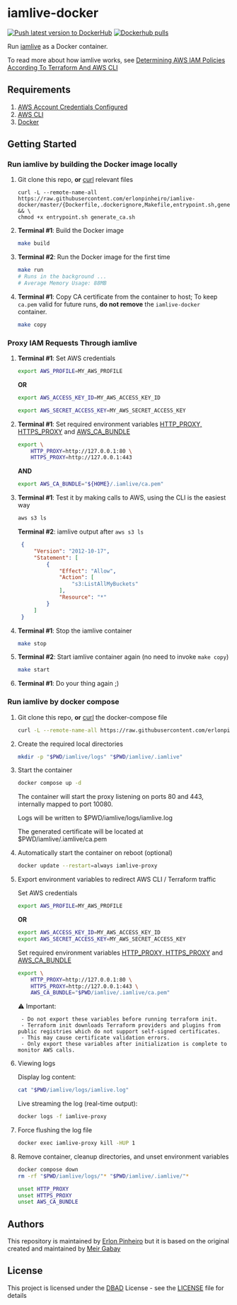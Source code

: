 # iamlive-docker

[![Push latest version to DockerHub](https://github.com/erlonpinheiro/iamlive-docker/actions/workflows/release.yml/badge.svg)](https://github.com/erlonpinheiro/iamlive-docker/actions/workflows/release.yml) [![Dockerhub pulls](https://img.shields.io/docker/pulls/erlonpinheiro/iamlive-docker)](https://hub.docker.com/r/erlonpinheiro/iamlive-docker)


Run [iamlive](https://github.com/iann0036/iamlive) as a Docker container.

To read more about how iamlive works, see [Determining AWS IAM Policies According To Terraform And AWS CLI
](https://meirg.co.il/2021/04/23/determining-aws-iam-policies-according-to-terraform-and-aws-cli/)

## Requirements

1. [AWS Account Credentials Configured](https://docs.aws.amazon.com/cli/latest/userguide/cli-chap-configure.html)
1. [AWS CLI](https://docs.aws.amazon.com/cli/latest/userguide/getting-started-install.html)
1. [Docker](https://docs.docker.com/get-docker/)

## Getting Started

### Run iamlive by building the Docker image locally

1. Git clone this repo, **or** [curl](https://curl.se/) relevant files
   ```
   curl -L --remote-name-all https://raw.githubusercontent.com/erlonpinheiro/iamlive-docker/master/{Dockerfile,.dockerignore,Makefile,entrypoint.sh,generate_ca.sh} && \
   chmod +x entrypoint.sh generate_ca.sh
   ```
2. **Terminal #1**: Build the Docker image
   ```bash
   make build
   ```
3. **Terminal #2**: Run the Docker image for the first time
    ```bash
    make run
    # Runs in the background ...
    # Average Memory Usage: 88MB
    ```
4. **Terminal #1**: Copy CA certificate from the container to host; To keep `ca.pem` valid for future runs, **do not remove** the `iamlive-docker` container.
    ```bash
    make copy
    ```

### Proxy IAM Requests Through iamlive

1. **Terminal #1**: Set AWS credentials
    ```bash
    export AWS_PROFILE=MY_AWS_PROFILE
    ```

    **OR**
    ```bash
    export AWS_ACCESS_KEY_ID=MY_AWS_ACCESS_KEY_ID
    ```
    ```bash
    export AWS_SECRET_ACCESS_KEY=MY_AWS_SECRET_ACCESS_KEY
    ```
1. **Terminal #1**: Set required environment variables [HTTP_PROXY, HTTPS_PROXY](https://docs.aws.amazon.com/cli/latest/userguide/cli-configure-proxy.html) and [AWS_CA_BUNDLE](https://docs.aws.amazon.com/cli/latest/userguide/cli-configure-envvars.html#envvars-list)
    ```bash
    export \
        HTTP_PROXY=http://127.0.0.1:80 \
        HTTPS_PROXY=http://127.0.0.1:443
    ```
    
    **AND**

    ```bash
    export AWS_CA_BUNDLE="${HOME}/.iamlive/ca.pem"
    ```
1. **Terminal #1**: Test it by making calls to AWS, using the CLI is the easiest way
   ```bash
   aws s3 ls
   ```

   **Terminal #2**: iamlive output after `aws s3 ls`
   ```json
    {
        "Version": "2012-10-17",
        "Statement": [
            {
                "Effect": "Allow",
                "Action": [
                    "s3:ListAllMyBuckets"
                ],
                "Resource": "*"
            }
        ]
    }   
   ```
1. **Terminal #1**: Stop the iamlive container
   ```bash
   make stop
   ```
1. **Terminal #2**: Start iamlive container again (no need to invoke `make copy`)
   ```bash
   make start
   ```
1.  **Terminal #1**: Do your thing again ;)

### Run iamlive by docker compose

1. Git clone this repo, **or** [curl](https://curl.se/) the docker-compose file
   ```bash
   curl -L --remote-name-all https://raw.githubusercontent.com/erlonpinheiro/iamlive-docker/master/docker-compose.yml
   ```

2. Create the required local directories
   ```bash
   mkdir -p "$PWD/iamlive/logs" "$PWD/iamlive/.iamlive"
   ```

3. Start the container
   ```bash
   docker compose up -d
   ```
    The container will start the proxy listening on ports 80 and 443, internally mapped to port 10080.

    Logs will be written to $PWD/iamlive/logs/iamlive.log

    The generated certificate will be located at $PWD/iamlive/.iamlive/ca.pem

4. Automatically start the container on reboot (optional)
   ```bash
   docker update --restart=always iamlive-proxy
   ```

5. Export environment variables to redirect AWS CLI / Terraform traffic

    Set AWS credentials
    ```bash
    export AWS_PROFILE=MY_AWS_PROFILE
    ```

    **OR**
    ```bash
    export AWS_ACCESS_KEY_ID=MY_AWS_ACCESS_KEY_ID
    export AWS_SECRET_ACCESS_KEY=MY_AWS_SECRET_ACCESS_KEY
    ```

    Set required environment variables [HTTP_PROXY, HTTPS_PROXY](https://docs.aws.amazon.com/cli/latest/userguide/cli-configure-proxy.html) and [AWS_CA_BUNDLE](https://docs.aws.amazon.com/cli/latest/userguide/cli-configure-envvars.html#envvars-list)

    ```bash
    export \
        HTTP_PROXY=http://127.0.0.1:80 \
        HTTPS_PROXY=http://127.0.0.1:443 \
        AWS_CA_BUNDLE="$PWD/iamlive/.iamlive/ca.pem"
    ```

    ⚠️ Important:

        - Do not export these variables before running terraform init.    
        - Terraform init downloads Terraform providers and plugins from public registries which do not support self-signed certificates.
        - This may cause certificate validation errors.
        - Only export these variables after initialization is complete to monitor AWS calls.

6. Viewing logs

    Display log content:
    ```bash
    cat "$PWD/iamlive/logs/iamlive.log"
    ```

    Live streaming the log (real-time output):
    ```bash
    docker logs -f iamlive-proxy
    ```

7. Force flushing the log file
    ```bash
    docker exec iamlive-proxy kill -HUP 1
    ```

8. Remove container, cleanup directories, and unset environment variables
    ```bash
    docker compose down
    rm -rf "$PWD/iamlive/logs/"* "$PWD/iamlive/.iamlive/"*

    unset HTTP_PROXY
    unset HTTPS_PROXY
    unset AWS_CA_BUNDLE
    ```

## Authors

This repository is maintained by [Erlon Pinheiro](https://github.com/erlonpinheiro) but it is based on the original created and maintained by [Meir Gabay](https://github.com/unfor19)

## License

This project is licensed under the [DBAD](https://dbad-license.org/) License - see the [LICENSE](https://github.com/erlonpinheiro/iamlive-docker/blob/master/LICENSE) file for details
